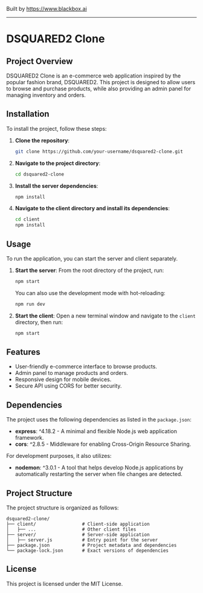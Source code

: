
Built by https://www.blackbox.ai

---

# DSQUARED2 Clone

## Project Overview
DSQUARED2 Clone is an e-commerce web application inspired by the popular fashion brand, DSQUARED2. This project is designed to allow users to browse and purchase products, while also providing an admin panel for managing inventory and orders.

## Installation

To install the project, follow these steps:

1. **Clone the repository**:

   ```bash
   git clone https://github.com/your-username/dsquared2-clone.git
   ```

2. **Navigate to the project directory**:

   ```bash
   cd dsquared2-clone
   ```

3. **Install the server dependencies**:

   ```bash
   npm install
   ```

4. **Navigate to the client directory and install its dependencies**:

   ```bash
   cd client
   npm install
   ```

## Usage

To run the application, you can start the server and client separately.

1. **Start the server**:
   From the root directory of the project, run:

   ```bash
   npm start
   ```

   You can also use the development mode with hot-reloading:

   ```bash
   npm run dev
   ```

2. **Start the client**:
   Open a new terminal window and navigate to the `client` directory, then run:

   ```bash
   npm start
   ```

## Features

- User-friendly e-commerce interface to browse products.
- Admin panel to manage products and orders.
- Responsive design for mobile devices.
- Secure API using CORS for better security.
  
## Dependencies

The project uses the following dependencies as listed in the `package.json`:

- **express**: ^4.18.2 - A minimal and flexible Node.js web application framework.
- **cors**: ^2.8.5 - Middleware for enabling Cross-Origin Resource Sharing.

For development purposes, it also utilizes:

- **nodemon**: ^3.0.1 - A tool that helps develop Node.js applications by automatically restarting the server when file changes are detected.

## Project Structure

The project structure is organized as follows:

```
dsquared2-clone/
├── client/                 # Client-side application
│   ├── ...                 # Other client files
├── server/                 # Server-side application
│   ├── server.js           # Entry point for the server
├── package.json            # Project metadata and dependencies
└── package-lock.json       # Exact versions of dependencies
```

## License

This project is licensed under the MIT License.